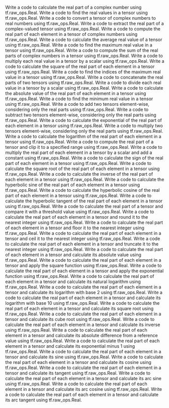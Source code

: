 Write a code to calculate the real part of a complex number using tf.raw_ops.Real.
Write a code to find the real values in a tensor using tf.raw_ops.Real.
Write a code to convert a tensor of complex numbers to real numbers using tf.raw_ops.Real.
Write a code to extract the real part of a complex-valued tensor using tf.raw_ops.Real.
Write a code to compute the real part of each element in a tensor of complex numbers using tf.raw_ops.Real.
Write a code to calculate the average real value of a tensor using tf.raw_ops.Real.
Write a code to find the maximum real value in a tensor using tf.raw_ops.Real.
Write a code to compute the sum of the real parts of complex numbers in a tensor using tf.raw_ops.Real.
Write a code to multiply each real value in a tensor by a scalar using tf.raw_ops.Real.
Write a code to calculate the square of the real part of each element in a tensor using tf.raw_ops.Real.
Write a code to find the indices of the maximum real value in a tensor using tf.raw_ops.Real.
Write a code to concatenate the real parts of two tensors using tf.raw_ops.Real.
Write a code to divide each real value in a tensor by a scalar using tf.raw_ops.Real.
Write a code to calculate the absolute value of the real part of each element in a tensor using tf.raw_ops.Real.
Write a code to find the minimum real value in a tensor using tf.raw_ops.Real.
Write a code to add two tensors element-wise, considering only the real parts using tf.raw_ops.Real.
Write a code to subtract two tensors element-wise, considering only the real parts using tf.raw_ops.Real.
Write a code to calculate the exponential of the real part of each element in a tensor using tf.raw_ops.Real.
Write a code to multiply two tensors element-wise, considering only the real parts using tf.raw_ops.Real.
Write a code to calculate the logarithm of the real part of each element in a tensor using tf.raw_ops.Real.
Write a code to compute the real part of a tensor and clip it to a specified range using tf.raw_ops.Real.
Write a code to multiply the real part of each element in a tensor by a scalar and add a constant using tf.raw_ops.Real.
Write a code to calculate the sign of the real part of each element in a tensor using tf.raw_ops.Real.
Write a code to calculate the square root of the real part of each element in a tensor using tf.raw_ops.Real.
Write a code to calculate the inverse of the real part of each element in a tensor using tf.raw_ops.Real.
Write a code to calculate the hyperbolic sine of the real part of each element in a tensor using tf.raw_ops.Real.
Write a code to calculate the hyperbolic cosine of the real part of each element in a tensor using tf.raw_ops.Real.
Write a code to calculate the hyperbolic tangent of the real part of each element in a tensor using tf.raw_ops.Real.
Write a code to calculate the real part of a tensor and compare it with a threshold value using tf.raw_ops.Real.
Write a code to calculate the real part of each element in a tensor and round it to the nearest integer using tf.raw_ops.Real.
Write a code to calculate the real part of each element in a tensor and floor it to the nearest integer using tf.raw_ops.Real.
Write a code to calculate the real part of each element in a tensor and ceil it to the nearest integer using tf.raw_ops.Real.
Write a code to calculate the real part of each element in a tensor and truncate it to the nearest integer using tf.raw_ops.Real.
Write a code to calculate the real part of each element in a tensor and calculate its absolute value using tf.raw_ops.Real.
Write a code to calculate the real part of each element in a tensor and apply the square function using tf.raw_ops.Real.
Write a code to calculate the real part of each element in a tensor and apply the exponential function using tf.raw_ops.Real.
Write a code to calculate the real part of each element in a tensor and calculate its natural logarithm using tf.raw_ops.Real.
Write a code to calculate the real part of each element in a tensor and calculate its logarithm with base 2 using tf.raw_ops.Real.
Write a code to calculate the real part of each element in a tensor and calculate its logarithm with base 10 using tf.raw_ops.Real.
Write a code to calculate the real part of each element in a tensor and calculate its square root using tf.raw_ops.Real.
Write a code to calculate the real part of each element in a tensor and calculate its cube root using tf.raw_ops.Real.
Write a code to calculate the real part of each element in a tensor and calculate its inverse using tf.raw_ops.Real.
Write a code to calculate the real part of each element in a tensor and calculate its absolute difference from a reference value using tf.raw_ops.Real.
Write a code to calculate the real part of each element in a tensor and calculate its exponential minus 1 using tf.raw_ops.Real.
Write a code to calculate the real part of each element in a tensor and calculate its sine using tf.raw_ops.Real.
Write a code to calculate the real part of each element in a tensor and calculate its cosine using tf.raw_ops.Real.
Write a code to calculate the real part of each element in a tensor and calculate its tangent using tf.raw_ops.Real.
Write a code to calculate the real part of each element in a tensor and calculate its arc sine using tf.raw_ops.Real.
Write a code to calculate the real part of each element in a tensor and calculate its arc cosine using tf.raw_ops.Real.
Write a code to calculate the real part of each element in a tensor and calculate its arc tangent using tf.raw_ops.Real.
